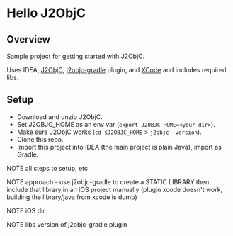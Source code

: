 Hello J2ObjC
============


Overview
--------
Sample project for getting started with J2ObjC.

Uses IDEA, [J2ObjC](http://j2objc.org/),
[j2objc-gradle](https://github.com/j2objc-contrib/j2objc-gradle) plugin,
and [XCode](https://developer.apple.com/xcode/) and includes required libs.


Setup
-----
* Download and unzip J2ObjC.
* Set J2OBJC_HOME as an env var (```export J2OBJC_HOME=<your dir>```).
* Make sure J2ObjC works (```cd $J2OBJC_HOME``` >  ```j2objc -version```).
* Clone this repo.
* Import this project into IDEA (the main project is plain Java), import as Gradle.




NOTE all steps to setup, etc

NOTE approach - use j2objc-gradle to create a STATIC LIBRARY
then include that library in an iOS project manually (plugin xcode doesn't work, building the library/java from xcode is dumb)

NOTE iOS dir

NOTE libs version of j2objc-gradle plugin